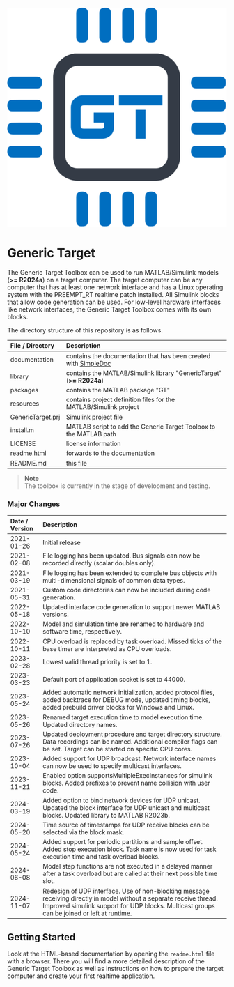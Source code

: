 ![](documentation/img/icon.svg)

# Generic Target

The Generic Target Toolbox can be used to run MATLAB/Simulink models (**>= R2024a**) on a target computer.
The target computer can be any computer that has at least one network interface and has a Linux operating system with
the PREEMPT_RT realtime patch installed. All Simulink blocks that allow code generation can be used. For low-level hardware
interfaces like network interfaces, the Generic Target Toolbox comes with its own blocks.

The directory structure of this repository is as follows.

| File / Directory   | Description                                                                                                    |
| :----------------- | :------------------------------------------------------------------------------------------------------------- |
| documentation      | contains the documentation that has been created with [SimpleDoc](https://github.com/RobertDamerius/SimpleDoc) |
| library            | contains the MATLAB/Simulink library "GenericTarget" (**>= R2024a**)                                           |
| packages           | contains the MATLAB package "GT"                                                                               |
| resources          | contains project definition files for the MATLAB/Simulink project                                              |
| GenericTarget.prj  | Simulink project file                                                                                          |
| install.m          | MATLAB script to add the Generic Target Toolbox to the MATLAB path                                             |
| LICENSE            | license information                                                                                            |
| readme.html        | forwards to the documentation                                                                                  |
| README.md          | this file                                                                                                      |


> **Note**<br>
> The toolbox is currently in the stage of development and testing.

### Major Changes
| Date / Version  | Description                                                                                                                                                                                                        |
| :-------------- | :----------------------------------------------------------------------------------------------------------------------------------------------------------------------------------------------------------------- |
| 2021-01-26      | Initial release                                                                                                                                                                                                    |
| 2021-02-08      | File logging has been updated. Bus signals can now be recorded directly (scalar doubles only).                                                                                                                     |
| 2021-03-19      | File logging has been extended to complete bus objects with multi-dimensional signals of common data types.                                                                                                        |
| 2021-05-31      | Custom code directories can now be included during code generation.                                                                                                                                                |
| 2022-05-18      | Updated interface code generation to support newer MATLAB versions.                                                                                                                                                |
| 2022-10-10      | Model and simulation time are renamed to hardware and software time, respectively.                                                                                                                                 |
| 2022-10-11      | CPU overload is replaced by task overload. Missed ticks of the base timer are interpreted as CPU overloads.                                                                                                        |
| 2023-02-28      | Lowest valid thread priority is set to 1.                                                                                                                                                                          |
| 2023-03-23      | Default port of application socket is set to 44000.                                                                                                                                                                |
| 2023-05-24      | Added automatic network initialization, added protocol files, added backtrace for DEBUG mode, updated timing blocks, added prebuild driver blocks for Windows and Linux.                                           |
| 2023-05-26      | Renamed target execution time to model execution time. Updated directory names.                                                                                                                                    |
| 2023-07-26      | Updated deployment procedure and target directory structure. Data recordings can be named. Additional compiler flags can be set. Target can be started on specific CPU cores.                                      |
| 2023-10-04      | Added support for UDP broadcast. Network interface names can now be used to specify multicast interfaces.                                                                                                          |
| 2023-11-21      | Enabled option supportsMultipleExecInstances for simulink blocks. Added prefixes to prevent name collision with user code.                                                                                         |
| 2024-03-19      | Added option to bind network devices for UDP unicast. Updated the block interface for UDP unicast and multicast blocks. Updated library to MATLAB R2023b.                                                          |
| 2024-05-20      | Time source of timestamps for UDP receive blocks can be selected via the block mask.                                                                                                                               |
| 2024-05-24      | Added support for periodic partitions and sample offset. Added stop execution block. Task name is now used for task execution time and task overload blocks.                                                       |
| 2024-06-08      | Model step functions are not executed in a delayed manner after a task overload but are called at their next possible time slot.                                                                                   |
| 2024-11-07      | Redesign of UDP interface. Use of non-blocking message receiving directly in model without a separate receive thread. Improved simulink support for UDP blocks. Multicast groups can be joined or left at runtime. |

## Getting Started
Look at the HTML-based documentation by opening the ``readme.html`` file with a browser. There you will find a more
detailed description of the Generic Target Toolbox as well as instructions on how to prepare the target computer and create
your first realtime application.
